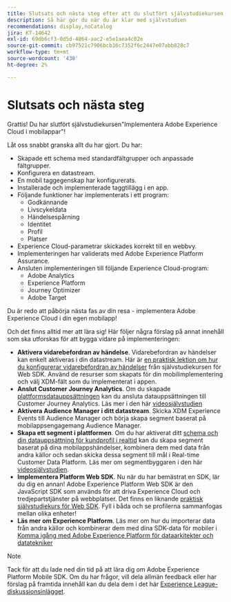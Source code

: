 ```yaml
---
title: Slutsats och nästa steg efter att du slutfört självstudiekursen om Platform Mobile SDK
description: Så här gör du när du är klar med självstudien
recommendations: display,noCatalog
jira: KT-14642
exl-id: 69db6cf3-0d5d-4864-aac2-e5e1aea4c02e
source-git-commit: cb97521c7906bcb16c7352f6c2447e07abb828c7
workflow-type: tm+mt
source-wordcount: '438'
ht-degree: 2%

---
```


# Slutsats och nästa steg

Grattis! Du har slutfört självstudiekursen&quot;Implementera Adobe Experience Cloud i mobilappar&quot;!

Låt oss snabbt granska allt du har gjort. Du har:

* Skapade ett schema med standardfältgrupper och anpassade fältgrupper.
* Konfigurera en datastream.
* En mobil taggegenskap har konfigurerats.
* Installerade och implementerade taggtillägg i en app.
* Följande funktioner har implementerats i ett program:
   * Godkännande
   * Livscykeldata
   * Händelsespårning
   * Identitet
   * Profil
   * Platser
* Experience Cloud-parametrar skickades korrekt till en webbvy.
* Implementeringen har validerats med Adobe Experience Platform Assurance.
* Ansluten implementeringen till följande Experience Cloud-program:
   * Adobe Analytics
   * Experience Platform
   * Journey Optimizer
   * Adobe Target

Du är redo att påbörja nästa fas av din resa - implementera Adobe Experience Cloud i din egen mobilapp!

Och det finns alltid mer att lära sig! Här följer några förslag på annat innehåll som ska utforskas för att bygga vidare på implementeringen:

* **Aktivera vidarebefordran av händelse**. Vidarebefordran av händelser kan enkelt aktiveras i din datastream. Här är [en praktisk lektion om hur du konfigurerar vidarebefordran av händelser](https://experienceleague.adobe.com/docs/platform-learn/implement-web-sdk/event-forwarding/setup-event-forwarding.html?lang=sv-SE) från självstudiekursen för Web SDK. Använd de resurser som skapats för din mobilimplementering och välj XDM-fält som du implementerat i appen.
* **Anslut Customer Journey Analytics**. Om du skapade [plattformsdatauppsättningen](platform.md) kan du ansluta datauppsättningen till Customer Journey Analytics. Läs mer i den här [videosjälvstudien](https://experienceleague.adobe.com/docs/customer-journey-analytics-learn/tutorials/connections/connecting-customer-journey-analytics-to-data-sources-in-platform.html?lang=sv-SE)
* **Aktivera Audience Manager i ditt datastream**. Skicka XDM Experience Events till Audience Manager och börja skapa segment baserat på mobilappsengagemang Audience Manager.
* **Skapa ett segment i plattformen**. Om du har aktiverat ditt [schema och din datauppsättning för kundprofil i realtid](platform.md) kan du skapa segment baserat på dina mobilappshändelser, kombinera dem med data från andra källor och sedan skicka dessa segment till mål i Real-time Customer Data Platform. Läs mer om segmentbyggaren i den här [videosjälvstudien](https://experienceleague.adobe.com/docs/platform-learn/tutorials/audiences/create-audiences.html?lang=sv-SE).
* **Implementera Platform Web SDK**. Nu när du har bemästrat en SDK, lär du dig en annan! Adobe Experience Platform Web SDK är den JavaScript SDK som används för att driva Experience Cloud och tredjepartstjänster på webbplatser. Det finns en liknande [praktisk självstudiekurs för Web SDK](https://experienceleague.adobe.com/docs/platform-learn/implement-web-sdk/overview.html?lang=sv-SE). Fyll i båda och se profilerna sammanfogas mellan olika enheter!
* **Läs mer om Experience Platform**. Läs mer om hur du importerar data från andra källor och kombinerar dem med dina SDK-data för mobiler i [Komma igång med Adobe Experience Platform för dataarkitekter och datatekniker](https://experienceleague.adobe.com/docs/platform-learn/getting-started-for-data-architects-and-data-engineers/overview.html?lang=sv-SE)


>[!NOTE]
>
>Tack för att du lade ned din tid på att lära dig om Adobe Experience Platform Mobile SDK. Om du har frågor, vill dela allmän feedback eller har förslag på framtida innehåll kan du dela dem i det här [Experience League-diskussionsinlägget](https://experienceleaguecommunities.adobe.com:443/t5/adobe-experience-platform-data/tutorial-discussion-implement-adobe-experience-cloud-in-mobile/td-p/443796).
